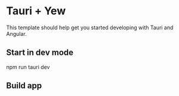 # Tauri + Yew

This template should help get you started developing with Tauri and Angular.

## Start in dev mode
npm run tauri dev

## Build app
